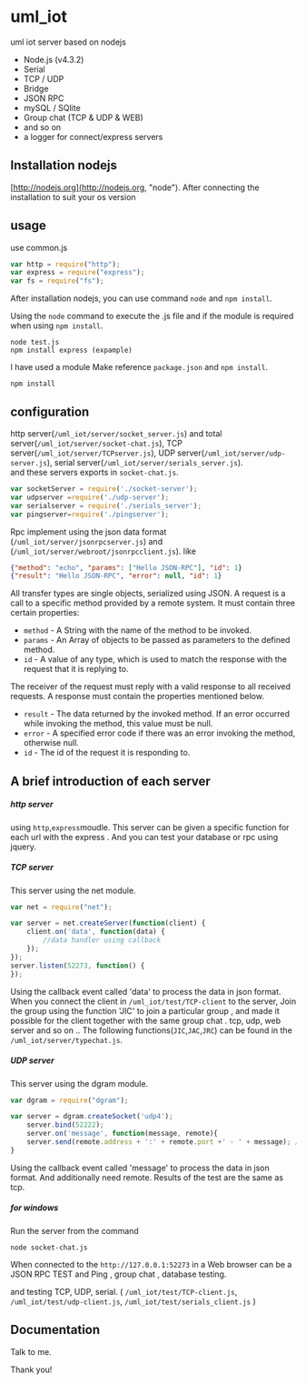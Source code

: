 # uml_iot
uml iot server based on nodejs

* Node.js (v4.3.2)
* Serial
* TCP / UDP
* Bridge
* JSON RPC
* mySQL / SQlite
* Group chat (TCP & UDP & WEB)
* and so on
* a logger for connect/express servers


## Installation nodejs
[http://nodejs.org](http://nodejs.org, "node").     After connecting the installation to suit your os version


## usage
use common.js

```javascript
var http = require("http");
var express = require("express");
var fs = require("fs");
```

After installation nodejs, you can use command `node` and `npm install`.

Using the `node` command to execute the .js file and if the module is required when using `npm install`.

```
node test.js
npm install express (expample)
```

I have used a module Make reference `package.json` and `npm install`.
```command
npm install 
```


## configuration

http server(`/uml_iot/server/socket_server.js`) and total server(`/uml_iot/server/socket-chat.js`), TCP server(`/uml_iot/server/TCPserver.js`), UDP server(`/uml_iot/server/udp-server.js`), serial server(`/uml_iot/server/serials_server.js`).  
and these servers exports in `socket-chat.js`.

``` javascript
var socketServer = require('./socket-server');
var udpserver =require('./udp-server');
var serialserver = require('./serials_server');
var pingserver=require('./pingserver');
```

Rpc implement using the json data format (`/uml_iot/server/jsonrpcserver.js`) and (`/uml_iot/server/webroot/jsonrpcclient.js`). like
```json
{"method": "echo", "params": ["Hello JSON-RPC"], "id": 1}
{"result": "Hello JSON-RPC", "error": null, "id": 1}
``` 

All transfer types are single objects, serialized using JSON. A request is a call to a specific method provided by a remote system. It must contain three certain properties:
* `method` - A String with the name of the method to be invoked.  
* `params` - An Array of objects to be passed as parameters to the defined method.  
* `id` - A value of any type, which is used to match the response with the request that it is replying to.

The receiver of the request must reply with a valid response to all received requests. A response must contain the properties mentioned below.  
* `result` - The data returned by the invoked method. If an error occurred while invoking the method, this value must be null.  
* `error` - A specified error code if there was an error invoking the method, otherwise null.  
* `id` - The id of the request it is responding to.


## A brief introduction of each server
##### http server
using `http`,`express`moudle. 
This server can be given a specific function for each url with the express . And you can test your database or rpc using jquery.

##### TCP server
This server using the net module. 
```javascript
var net = require("net");

var server = net.createServer(function(client) {   
    client.on('data', function(data) {
        //data handler using callback
    });
});
server.listen(52273, function() {     
});
```
Using the callback event called 'data' to process the data in json format. 
When you connect the client in `/uml_iot/test/TCP-client` to the server, Join the group using the function 'JIC' to join a particular group , and made ​​it possible for the client together with the same group chat .
tcp, udp, web server and so on .. The following functions(`JIC`,`JAC`,`JRC`) can be found in the `/uml_iot/server/typechat.js`.

##### UDP server
This server using the dgram module.
```javascript
var dgram = require("dgram");

var server = dgram.createSocket('udp4');
    server.bind(52222);
    server.on('message', function(message, remote){
    server.send(remote.address + ':' + remote.port +' - ' + message); //data handler using callback
}
```
Using the callback event called 'message' to process the data in json format. And additionally need remote.
Results of the test are the same as tcp.

##### for windows
Run the server from the command
```
node socket-chat.js
```

When connected to the `http://127.0.0.1:52273` in a Web browser can be a JSON RPC TEST and Ping , group chat , database testing.
  
  and testing TCP, UDP, serial. ( `/uml_iot/test/TCP-client.js`, `/uml_iot/test/udp-client.js`, `/uml_iot/test/serials_client.js` )


## Documentation 
Talk to me.

Thank you!
